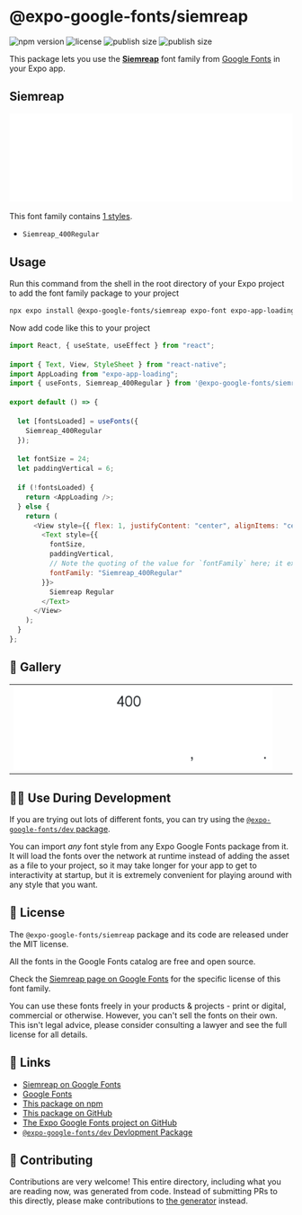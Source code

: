 # @expo-google-fonts/siemreap

![npm version](https://flat.badgen.net/npm/v/@expo-google-fonts/siemreap)
![license](https://flat.badgen.net/github/license/expo/google-fonts)
![publish size](https://flat.badgen.net/packagephobia/install/@expo-google-fonts/siemreap)
![publish size](https://flat.badgen.net/packagephobia/publish/@expo-google-fonts/siemreap)

This package lets you use the [**Siemreap**](https://fonts.google.com/specimen/Siemreap) font family from [Google Fonts](https://fonts.google.com/) in your Expo app.

## Siemreap

![Siemreap](./font-family.png)

This font family contains [1 styles](#-gallery).

- `Siemreap_400Regular`

## Usage

Run this command from the shell in the root directory of your Expo project to add the font family package to your project

```sh
npx expo install @expo-google-fonts/siemreap expo-font expo-app-loading
```

Now add code like this to your project

```js
import React, { useState, useEffect } from "react";

import { Text, View, StyleSheet } from "react-native";
import AppLoading from "expo-app-loading";
import { useFonts, Siemreap_400Regular } from '@expo-google-fonts/siemreap';

export default () => {

  let [fontsLoaded] = useFonts({
    Siemreap_400Regular
  });

  let fontSize = 24;
  let paddingVertical = 6;

  if (!fontsLoaded) {
    return <AppLoading />;
  } else {
    return (
      <View style={{ flex: 1, justifyContent: "center", alignItems: "center" }}>
        <Text style={{
          fontSize,
          paddingVertical,
          // Note the quoting of the value for `fontFamily` here; it expects a string!
          fontFamily: "Siemreap_400Regular"
        }}>
          Siemreap Regular
        </Text>
      </View>
    );
  }
};
```

## 🔡 Gallery


||||
|-|-|-|
|![Siemreap_400Regular](./Siemreap_400Regular.ttf.png)||||


## 👩‍💻 Use During Development

If you are trying out lots of different fonts, you can try using the [`@expo-google-fonts/dev` package](https://github.com/expo/google-fonts/tree/master/font-packages/dev#readme).

You can import _any_ font style from any Expo Google Fonts package from it. It will load the fonts over the network at runtime instead of adding the asset as a file to your project, so it may take longer for your app to get to interactivity at startup, but it is extremely convenient for playing around with any style that you want.


## 📖 License

The `@expo-google-fonts/siemreap` package and its code are released under the MIT license.

All the fonts in the Google Fonts catalog are free and open source.

Check the [Siemreap page on Google Fonts](https://fonts.google.com/specimen/Siemreap) for the specific license of this font family.

You can use these fonts freely in your products & projects - print or digital, commercial or otherwise. However, you can't sell the fonts on their own. This isn't legal advice, please consider consulting a lawyer and see the full license for all details.

## 🔗 Links

- [Siemreap on Google Fonts](https://fonts.google.com/specimen/Siemreap)
- [Google Fonts](https://fonts.google.com/)
- [This package on npm](https://www.npmjs.com/package/@expo-google-fonts/siemreap)
- [This package on GitHub](https://github.com/expo/google-fonts/tree/master/font-packages/siemreap)
- [The Expo Google Fonts project on GitHub](https://github.com/expo/google-fonts)
- [`@expo-google-fonts/dev` Devlopment Package](https://github.com/expo/google-fonts/tree/master/font-packages/dev)

## 🤝 Contributing

Contributions are very welcome! This entire directory, including what you are reading now, was generated from code. Instead of submitting PRs to this directly, please make contributions to [the generator](https://github.com/expo/google-fonts/tree/master/packages/generator) instead.
